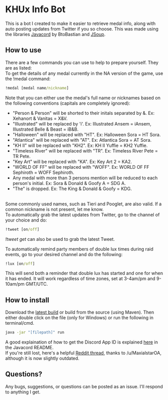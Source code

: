 # KHUx Info Bot

This is a bot I created to make it easier to retrieve medal info, along with auto posting updates from Twitter if you so choose. This was made using the libraries [Javacord](https://github.com/BtoBastian/Javacord/) by BtoBastian and [JSoup](https://jsoup.org/).

## How to use

There are a few commands you can use to help to prepare yourself. They are as listed:
<br>
To get the details of any medal currently in the NA version of the game, use the !medal command:
```cmd
!medal [medal name/nickname]
```
Note that you can either use the medal's full name or nicknames based on the following conventions (capitals are completely ignored):
<br>
+ "Person & Person" will be shorted to their initals separated by &. Ex: Xehanort & Vanitas = X&V.
+ "Illustrated" will be replaced by 'i'. Ex: Illustrated Ansem = iAnsem, Illustrated Belle & Beast = iB&B.
+ "Halloween" will be replaced with "HT". Ex: Halloween Sora = HT Sora.
+ "Atlantica" will be replaced with "AT". Ex: Atlantica Sora = AT Sora.
+ "KH II" will be replaced with "KH2". Ex: KH II Yuffie = KH2 Yuffie.
+ "Timeless River" will be replaced with "TR". Ex: Timeless River Pete = TR Pete.
+ "Key Art" will be replaced with "KA". Ex: Key Art 2 = KA2.
+ "WORLD OF FF" will be replaced with "WOFF". Ex: WORLD OF FF Sephiroth = WOFF Sephiroth.
+ Any medal with more than 3 persons mention will be reduced to each person's initial. Ex: Sora & Donald & Goofy A = SDG A.
+ "The" is dropped. Ex: The King & Donald & Goofy = KDG.
<br>
Some commonly used names, such as Tieri and Pooglet, are also valid. If a common nickname is not present, let me know.
<br>
To automatically grab the latest updates from Twitter, go to the channel of your choice and do:

```cmd
!tweet [on/off]
```
*!tweet get* can also be used to grab the latest Tweet.

To automatically remind party members of double lux times during raid events, go to your desired channel and do the following:
```cmd
!lux [on/off]
```
This will send both a reminder that double lux has started and one for when it has ended. It will work regardless of time zones, set at 3-4am/pm and 9-10am/pm GMT/UTC.

## How to install

Download the [latest build](https://github.com/xlash123/KHUx-Discord-Bot/releases/) or build from the source (using Maven). Then either double click on the file (only for Windows) or run the following in terminal/cmd.
```cmd
java -jar "[filepath]" run
```
A good explaination of how to get the Discord App ID is explained [here](https://github.com/BtoBastian/Javacord/blob/master/README.md) in the Javacord README.
<br>
If you're still lost, here's a helpful [Reddit thread](https://www.reddit.com/r/KingdomHearts/comments/65puab/khux_easy_guide_to_run_xlash123s_khux_bot_in_your/), thanks to /u/MaxialstarOA, although it is now slightly outdated.

## Questions?

Any bugs, suggestions, or questions can be posted as an issue. I'll respond to anything I get.